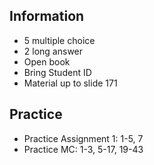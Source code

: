 ## Information
- 5 multiple choice
- 2 long answer
- Open book
- Bring Student ID
- Material up to slide 171

## Practice
- Practice Assignment 1: 1-5, 7
- Practice MC: 1-3, 5-17, 19-43